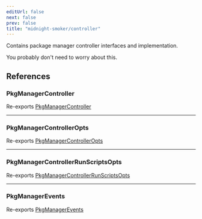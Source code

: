 ```yaml
---
editUrl: false
next: false
prev: false
title: "midnight-smoker/controller"
---
```


Contains package manager controller interfaces and implementation.

You probably don't need to worry about this.

## References

### PkgManagerController

Re-exports [PkgManagerController](/api/midnight-smoker/midnight-smoker/classes/pkgmanagercontroller/)

***

### PkgManagerControllerOpts

Re-exports [PkgManagerControllerOpts](/api/midnight-smoker/midnight-smoker/interfaces/pkgmanagercontrolleropts/)

***

### PkgManagerControllerRunScriptsOpts

Re-exports [PkgManagerControllerRunScriptsOpts](/api/midnight-smoker/midnight-smoker/interfaces/pkgmanagercontrollerrunscriptsopts/)

***

### PkgManagerEvents

Re-exports [PkgManagerEvents](/api/midnight-smoker/midnight-smoker/type-aliases/pkgmanagerevents/)

